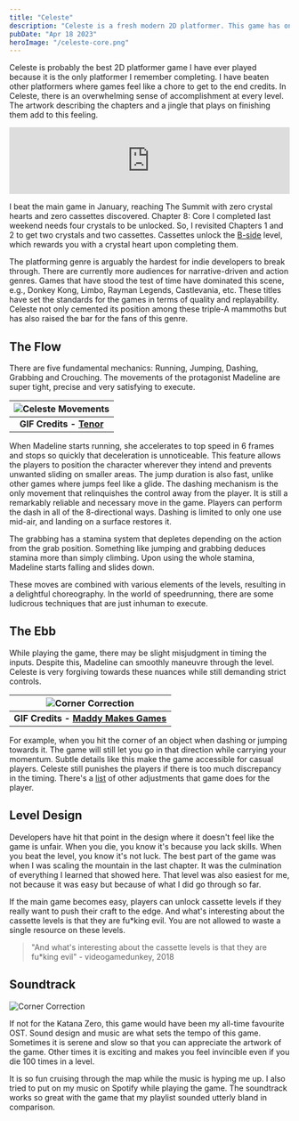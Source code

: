 ```yaml
---
title: "Celeste"
description: "Celeste is a fresh modern 2D platformer. This game has one of the best sound and level designs. Celeste is probably the best 2D platformer game I have ever played because it is the only platformer I remember completing."
pubDate: "Apr 18 2023"
heroImage: "/celeste-core.png"
---
```

Celeste is probably the best 2D platformer game I have ever played because it is the only platformer I remember completing. I have beaten other platformers where games feel like a chore to get to the end credits. In Celeste, there is an overwhelming sense of accomplishment at every level. The artwork describing the chapters and a jingle that plays on finishing them add to this feeling.

<iframe
    style="border: 0; width: 100%; height: 120px;"
    src="https://bandcamp.com/EmbeddedPlayer/album=1272541581/size=large/bgcol=ffffff/linkcol=2ebd35/tracklist=false/artwork=small/track=2631597877/transparent=true/"
    seamless
>
    <a href="https://radicaldreamland.bandcamp.com/album/celeste-madelines-grab-bag">Celeste - Madeline&#39;s Grab Bag by Lena Raine</a>
</iframe>

I beat the main game in January, reaching The Summit with zero crystal hearts and zero cassettes discovered. Chapter 8: Core I completed last weekend needs four crystals to be unlocked. So, I revisited Chapters 1 and 2 to get two crystals and two cassettes. Cassettes unlock the <a href="https://www.urbandictionary.com/define.php?term=B-Side" target="_blank">B-side</a> level, which rewards you with a crystal heart upon completing them. 

The platforming genre is arguably the hardest for indie developers to break through. There are currently more audiences for narrative-driven and action genres. Games that have stood the test of time have dominated this scene, e.g., Donkey Kong, Limbo, Rayman Legends, Castlevania, etc. These titles have set the standards for the games in terms of quality and replayability. Celeste not only cemented its position among these triple-A mammoths but has also raised the bar for the fans of this genre.

## The Flow

There are five fundamental mechanics: Running, Jumping, Dashing, Grabbing and Crouching. The movements of the protagonist Madeline are super tight, precise and very satisfying to execute.

| ![Celeste Movements](/celeste-movements.gif) |
|:--:|
| <b>GIF Credits - [Tenor](https://tenor.com/en-GB/view/celeste-2d-platformer-indie-games-gif-24566313)</b> |

When Madeline starts running, she accelerates to top speed in 6 frames and stops so quickly that deceleration is unnoticeable. This feature allows the players to position the character wherever they intend and prevents unwanted sliding on smaller areas. The jump duration is also fast, unlike other games where jumps feel like a glide. The dashing mechanism is the only movement that relinquishes the control away from the player. It is still a remarkably reliable and necessary move in the game. Players can perform the dash in all of the 8-directional ways. Dashing is limited to only one use mid-air, and landing on a surface restores it.

The grabbing has a stamina system that depletes depending on the action from the grab position. Something like jumping and grabbing deduces stamina more than simply climbing. Upon using the whole stamina, Madeline starts falling and slides down. 

These moves are combined with various elements of the levels, resulting in a delightful choreography. In the world of speedrunning, there are some ludicrous techniques that are just inhuman to execute.

## The Ebb

While playing the game, there may be slight misjudgment in timing the inputs. Despite this, Madeline can smoothly maneuvre through the level. Celeste is very forgiving towards these nuances while still demanding strict controls.

| ![Corner Correction](/corner-correction.gif) |
|:--:|
| <b>GIF Credits - [Maddy Makes Games](https://www.maddymakesgames.com/articles/celeste_and_forgiveness/index.html)</b> |

For example, when you hit the corner of an object when dashing or jumping towards it. The game will still let you go in that direction while carrying your momentum. Subtle details like this make the game accessible for casual players. Celeste still punishes the players if there is too much discrepancy in the timing. There's a <a href="https://www.maddymakesgames.com/articles/celeste_and_forgiveness/index.html" target="_blank">list</a> of other adjustments that game does for the player.

## Level Design

Developers have hit that point in the design where it doesn't feel like the game is unfair. When you die, you know it's because you lack skills. When you beat the level, you know it's not luck. The best part of the game was when I was scaling the mountain in the last chapter. It was the culmination of everything I learned that showed here. That level was also easiest for me, not because it was easy but because of what I did go through so far.

If the main game becomes easy, players can unlock cassette levels if they really want to push their craft to the edge. And what's interesting about the cassette levels is that they are fu*king evil. You are not allowed to waste a single resource on these levels.

> "And what's interesting about the cassette levels is that they are fu*king evil" - videogamedunkey, 2018

## Soundtrack

![Corner Correction](/celeste-soundtrack.png)

If not for the Katana Zero, this game would have been my all-time favourite OST. Sound design and music are what sets the tempo of this game. Sometimes it is serene and slow so that you can appreciate the artwork of the game. Other times it is exciting and makes you feel invincible even if you die 100 times in a level.

It is so fun cruising through the map while the music is hyping me up. I also tried to put on my music on Spotify while playing the game. The soundtrack works so great with the game that my playlist sounded utterly bland in comparison.